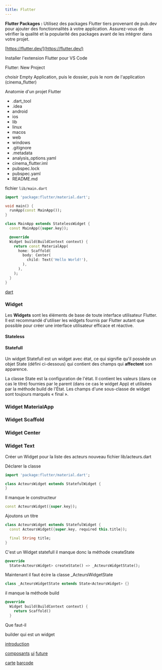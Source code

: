 ```yaml
---
title: Flutter
---
```



**Flutter Packages :** Utilisez des packages Flutter tiers provenant de pub.dev pour ajouter des fonctionnalités à votre application. Assurez-vous de vérifier la qualité et la popularité des packages avant de les intégrer dans votre projet.

[https://flutter.dev/](https://flutter.dev/)

Installer l'extension Flutter pour VS Code

Flutter: New Project

choisir Empty Application, puis le dossier, puis le nom de l'application (cinema_flutter)

Anatomie d'un projet Flutter


- .dart_tool
- .idea
- android
- ios
- lib
- linux
- macos
- web
- windows
- .gitignore
- .metadata
- analysis_options.yaml
- cinema_flutter.iml
- pubspec.lock
- pubspec.yaml
- README.md

fichier `lib/main.dart`

```dart
import 'package:flutter/material.dart';

void main() {
  runApp(const MainApp());
}

class MainApp extends StatelessWidget {
  const MainApp({super.key});

  @override
  Widget build(BuildContext context) {
    return const MaterialApp(
      home: Scaffold(
        body: Center(
          child: Text('Hello World!'),
        ),
      ),
    );
  }
}
```

[dart](../../../langage/dart/)


### Widget

Les **Widgets** sont les éléments de base de toute interface utilisateur Flutter. Il est recommandé d'utiliser les widgets fournis par Flutter autant que possible pour créer une interface utilisateur efficace et réactive.

#### Stateless

#### Statefull

Un widget Statefull est un widget avec état, ce qui signifie qu'il possède un objet State (défini ci-dessous) qui contient des champs qui **affectent** son apparence.

La classe State est la configuration de l'état. Il contient les valeurs (dans ce cas le titre) fournies par le parent (dans ce cas le widget App) et utilisées par la méthode build de l'État. Les champs d'une sous-classe de widget sont toujours marqués « final ».

### Widget MaterialApp

### Widget Scaffold

### Widget Center

### Widget Text


Créer un Widget pour la liste des acteurs
nouveau fichier lib/acteurs.dart

Déclarer la classe

```dart
import 'package:flutter/material.dart';

class ActeursWidget extends StatefulWidget {
}
```

Il manque le constructeur

```dart
const ActeursWidget({super.key});
```

Ajoutons un titre

```dart
class ActeursWidget extends StatefulWidget {
  const ActeursWidget({super.key, required this.title});

  final String title;
}
```

C'est un Widget statefull il manque donc la méthode createState


```dart
@override
  State<ActeursWidget> createState() => _ActeursWidgetState();
```

Maintenant il faut écire la classe _ActeursWidgetState

```dart
class _ActeursWidgetState extends State<ActeursWidget> {}
```

il manque la méthode build

```dart
@override
  Widget build(BuildContext context) {
    return Scaffold()
  }
```



Que faut-il


builder qui est un widget

[introduction](introduction)

[composants](composants)
[ui](ui)
[future](future)

[carte](carte)
[barcode](barcode)
